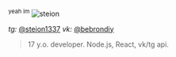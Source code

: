 <sup>yeah im</sup>
![steion](https://i.ibb.co/2vRs82Z/20221018-141407.png)

*tg:* [@steion1337](t.me/steion1337)
*vk:* [@bebrondiy](t.me/bebrondiy)
 
> 17 y.o. developer. Node.js, React, vk/tg api.
